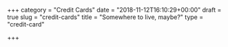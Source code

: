 +++
category = "Credit Cards"
date = "2018-11-12T16:10:29+00:00"
draft = true
slug = "credit-cards"
title = "Somewhere to live, maybe?"
type = "credit-card"

+++
